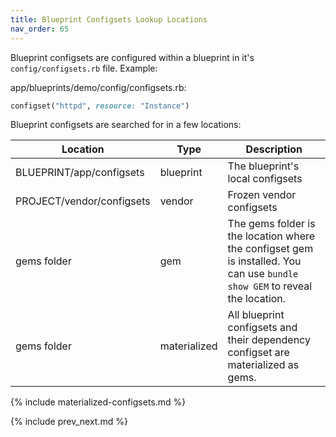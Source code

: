 ```yaml
---
title: Blueprint Configsets Lookup Locations
nav_order: 65
---
```


Blueprint configsets are configured within a blueprint in it's `config/configsets.rb` file.  Example:

app/blueprints/demo/config/configsets.rb:

```ruby
configset("httpd", resource: "Instance")
```

Blueprint configsets are searched for in a few locations:

Location | Type | Description
--- | --- | ---
BLUEPRINT/app/configsets | blueprint | The blueprint's local configsets
PROJECT/vendor/configsets | vendor | Frozen vendor configsets
gems folder | gem | The gems folder is the location where the configset gem is installed. You can use `bundle show GEM` to reveal the location.
gems folder | materialized | All blueprint configsets and their dependency configset are materialized as gems.

{% include materialized-configsets.md %}

{% include prev_next.md %}
